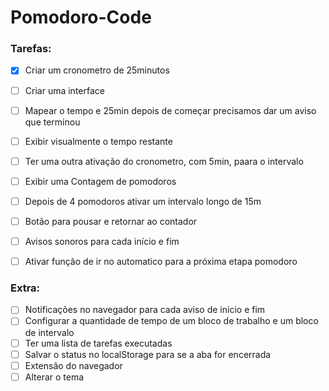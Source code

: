 # Pomodoro-Code

### Tarefas:

- [X] Criar um cronometro de 25minutos
- [ ] Criar uma interface
- [ ] Mapear o tempo e 25min depois de começar precisamos dar um aviso que terminou
- [ ] Exibir visualmente  o tempo restante
- [ ] Ter uma outra ativação do cronometro, com  5min, paara o intervalo
- [ ] Exibir uma Contagem de pomodoros
- [ ] Depois de 4 pomodoros ativar um intervalo longo de 15m
- [ ] Botão para pousar e retornar ao contador
- [ ] Avisos sonoros para cada início e fim
- [ ] Ativar função de ir no automatico para a próxima etapa pomodoro


### Extra:

- [ ] Notificações no navegador para cada aviso de inicio e fim
- [ ] Configurar a quantidade de tempo de um bloco de trabalho e um bloco de intervalo
- [ ] Ter uma lista de tarefas executadas
- [ ] Salvar o status no localStorage para se a aba for encerrada
- [ ] Extensão do navegador
- [ ] Alterar o tema
